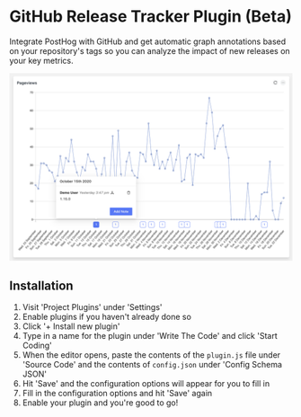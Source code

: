 # GitHub Release Tracker Plugin (Beta)

Integrate PostHog with GitHub and get automatic graph annotations based on your repository's tags so you can analyze the impact of new releases on your key metrics.

![Plugin Screenshot](readme-assets/release-tracker.png)

## Installation

1. Visit 'Project Plugins' under 'Settings'
2. Enable plugins if you haven't already done so
3. Click '+ Install new plugin'
4. Type in a name for the plugin under 'Write The Code' and click 'Start Coding'
5. When the editor opens, paste the contents of the `plugin.js` file under 'Source Code' and the contents of `config.json` under 'Config Schema JSON'
6. Hit 'Save' and the configuration options will appear for you to fill in
7. Fill in the configuration options and hit 'Save' again
8. Enable your plugin and you're good to go!
